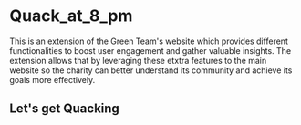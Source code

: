 # Quack_at_8_pm
This is an extension of the Green Team's website which provides different functionalities to boost user engagement and gather valuable insights. The extension allows that by leveraging these etxtra features to the main website so the charity can better understand its community and achieve its goals more effectively.

## Let's get Quacking
